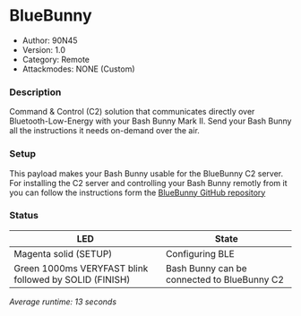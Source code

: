 # BlueBunny
* Author: 90N45
* Version: 1.0
* Category: Remote
* Attackmodes: NONE (Custom)

### Description
Command & Control (C2) solution that communicates directly over Bluetooth-Low-Energy with your Bash Bunny Mark II.
Send your Bash Bunny all the instructions it needs on-demand over the air.

### Setup
This payload makes your Bash Bunny usable for the BlueBunny C2 server. For installing the C2 server and controlling your Bash Bunny remotly from it you can follow the instructions form the [BlueBunny GitHub repository](https://github.com/90N45-d3v/BlueBunny)

### Status
| LED | State |
| --- | --- |
| Magenta solid (SETUP) | Configuring BLE |
| Green 1000ms VERYFAST blink followed by SOLID (FINISH) | Bash Bunny can be connected to BlueBunny C2 |

*Average runtime: 13 seconds*